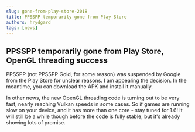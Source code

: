 ```yaml
---
slug: gone-from-play-store-2018
title: PPSSPP temporarily gone from Play Store
authors: hrydgard
tags: [news]
---
```


## PPSSPP temporarily gone from Play Store, OpenGL threading success

PPSSPP (not PPSSPP Gold, for some reason) was suspended by Google from the Play Store for unclear reasons. I am appealing the decision. In the meantime, you can download the APK and install it manually.

In other news, the new OpenGL threading code is turning out to be very fast, nearly reaching Vulkan speeds in some cases. So if games are running slow on your device, and it has more than one core - stay tuned for 1.6! It will still be a while though before the code is fully stable, but it's already showing lots of promise.
